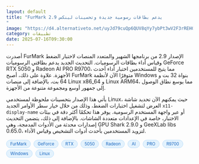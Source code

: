 ```yaml
---
layout: default
title: "FurMark 2.9 يدعم بطاقات رسومية جديدة وتحسينات لينكس
"
image: "https://d4.alternativeto.net/uyJd79cuQp6QUV8qYy7ybPt3wV2F3rREH0dQdQuPp8I/rs:fill:1520:760:0/g:ce:0:0/YWJzOi8vZGlzdC9jb250ZW50LzE3NTI2MDg4NTY5MzgucG5n.png"
category: تطبيقات
date: 2025-07-16T09:30:00
---
```


أصدرت FurMark الإصدار 2.9 من برنامجها الشهير والمتعدد المنصات لاختبار الضغط وقياس أداء بطاقات الرسوميات. التحديث الجديد يدعم بطاقتي الرسوميات GeForce RTX 5050 و Radeon AI PRO R9700، مما يتيح للمستخدمين اختبار أداء أحدث الأجهزة. علاوة على ذلك، أصبح FurMark متوفرًا الآن لأنظمة Windows بنواة 32 بت و 64 بت، بالإضافة إلى منصات Linux x86_64 و Linux ARM64، مما يوسع نطاق الوصول إلى جمهور أوسع ومجموعة متنوعة من الأجهزة.

يأتي هذا الإصدار بتحسينات ملحوظة لمستخدمي Linux، حيث يمكنهم الآن تحديد شاشة العرض لتشغيل اختبارات الضغط، وذلك من خلال خيار سطر الأوامر الجديد `x11-display-name` أو عبر واجهة المستخدم الرسومية. يوفر هذا تحكمًا أكثر دقة في بيئات الاختبار، خاصة في الإعدادات متعددة الشاشات. بالإضافة إلى ذلك، يتضمن التحديث إصدارات محدثة من الأدوات المدمجة، وهي GPU Shark 2.9.0 و GeeXLab libs 0.65.0، لتزويد المستخدمين بأحدث أدوات التشخيص وقياس الأداء.

<div style="margin-top:2px; margin-bottom:2px;"><a href="https://bidjadraft.github.io/?query=FurMark" style="background:#e3f2fd; color:#1565c0; font-size:80%; border-radius:12px; padding:3px 10px; margin:2px 4px 2px 0; display:inline-block; border:1px solid #bbdefb; text-decoration:none;">FurMark</a> <a href="https://bidjadraft.github.io/?query=GeForce" style="background:#e3f2fd; color:#1565c0; font-size:80%; border-radius:12px; padding:3px 10px; margin:2px 4px 2px 0; display:inline-block; border:1px solid #bbdefb; text-decoration:none;">GeForce</a> <a href="https://bidjadraft.github.io/?query=RTX" style="background:#e3f2fd; color:#1565c0; font-size:80%; border-radius:12px; padding:3px 10px; margin:2px 4px 2px 0; display:inline-block; border:1px solid #bbdefb; text-decoration:none;">RTX</a> <a href="https://bidjadraft.github.io/?query=5050" style="background:#e3f2fd; color:#1565c0; font-size:80%; border-radius:12px; padding:3px 10px; margin:2px 4px 2px 0; display:inline-block; border:1px solid #bbdefb; text-decoration:none;">5050</a> <a href="https://bidjadraft.github.io/?query=Radeon" style="background:#e3f2fd; color:#1565c0; font-size:80%; border-radius:12px; padding:3px 10px; margin:2px 4px 2px 0; display:inline-block; border:1px solid #bbdefb; text-decoration:none;">Radeon</a> <a href="https://bidjadraft.github.io/?query=AI" style="background:#e3f2fd; color:#1565c0; font-size:80%; border-radius:12px; padding:3px 10px; margin:2px 4px 2px 0; display:inline-block; border:1px solid #bbdefb; text-decoration:none;">AI</a> <a href="https://bidjadraft.github.io/?query=PRO" style="background:#e3f2fd; color:#1565c0; font-size:80%; border-radius:12px; padding:3px 10px; margin:2px 4px 2px 0; display:inline-block; border:1px solid #bbdefb; text-decoration:none;">PRO</a> <a href="https://bidjadraft.github.io/?query=R9700" style="background:#e3f2fd; color:#1565c0; font-size:80%; border-radius:12px; padding:3px 10px; margin:2px 4px 2px 0; display:inline-block; border:1px solid #bbdefb; text-decoration:none;">R9700</a> <a href="https://bidjadraft.github.io/?query=Windows" style="background:#e3f2fd; color:#1565c0; font-size:80%; border-radius:12px; padding:3px 10px; margin:2px 4px 2px 0; display:inline-block; border:1px solid #bbdefb; text-decoration:none;">Windows</a> <a href="https://bidjadraft.github.io/?query=Linux" style="background:#e3f2fd; color:#1565c0; font-size:80%; border-radius:12px; padding:3px 10px; margin:2px 4px 2px 0; display:inline-block; border:1px solid #bbdefb; text-decoration:none;">Linux</a></div><br><br>
